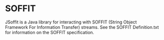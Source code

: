# SOFFIT
JSoffit is a Java library for interacting with SOFFIT (String Object Framework For Information Transfer) streams.
See the SOFFIT Definition.txt for information on the SOFFIT specification.
